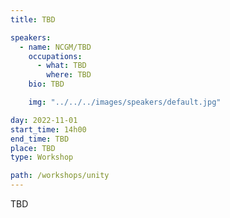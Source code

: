 ```yaml
---
title: TBD

speakers:
  - name: NCGM/TBD
    occupations:
      - what: TBD
        where: TBD
    bio: TBD

    img: "../../../images/speakers/default.jpg"

day: 2022-11-01
start_time: 14h00
end_time: TBD
place: TBD
type: Workshop

path: /workshops/unity
---
```


TBD
